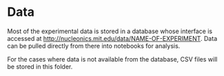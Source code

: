 # Data

Most of the experimental data is stored in a database whose interface is accessed at http://nucleonics.mit.edu/data/NAME-OF-EXPERIMENT. Data can be pulled directly from there into notebooks for analysis.

For the cases where data is not available from the database, CSV files will be stored in this folder.